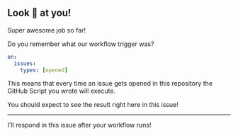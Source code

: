 ## Look 👀 at you!

Super awesome job so far!

Do you remember what our workflow trigger was?

```yaml
on:
  issues:
    types: [opened]
```

This means that every time an issue gets opened in this repository the GitHub Script you wrote will execute.

You should expect to see the result right here in this issue!

---

I'll respond in this issue after your workflow runs!
